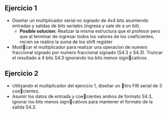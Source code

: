 ## Ejercicio 1
- Diseñar un multiplicador serial no signado de 4x4 bits asumiendo entradas y salidas de bits seriales (ingresa y sale de a un bit). 
	- **Posible solucion:** Realizar la misma estructura que el profesor pero que al terminar de ingresar todos los valores de los coeficientes, recien se realice la suma de los shift register
- Modicar el multiplicador para realizar una operacion de numero fraccional signado por numero fraccional signado (S4.3 x S4.3). Truncar el resultado a 4 bits S4.3 ignorando los bits menos signicativos.
## Ejercicio 2
- Utilizando el multiplicador del ejercicio 1, diseñar un ltro FIR serial de 3 coecientes. 
- Asumir los datos de entrada y coecientes ambos de formato S4.3, ignorar los bits menos signicativos para mantener el formato de la salida S4.3.